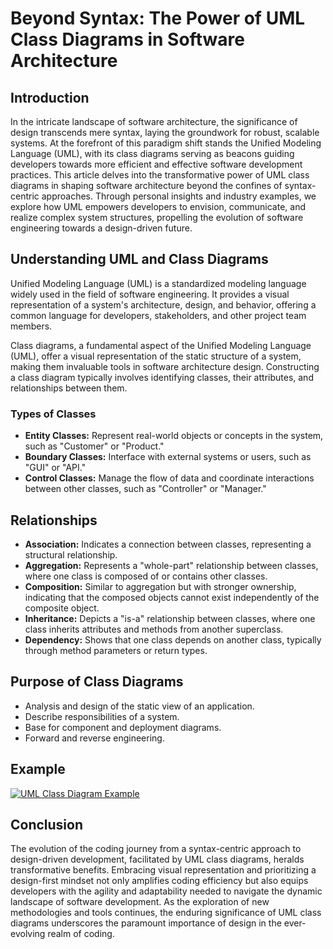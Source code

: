 # Beyond Syntax: The Power of UML Class Diagrams in Software Architecture

## Introduction

In the intricate landscape of software architecture, the significance of design transcends mere syntax, laying the groundwork for robust, scalable systems. At the forefront of this paradigm shift stands the Unified Modeling Language (UML), with its class diagrams serving as beacons guiding developers towards more efficient and effective software development practices. This article delves into the transformative power of UML class diagrams in shaping software architecture beyond the confines of syntax-centric approaches. Through personal insights and industry examples, we explore how UML empowers developers to envision, communicate, and realize complex system structures, propelling the evolution of software engineering towards a design-driven future.

## Understanding UML and Class Diagrams

Unified Modeling Language (UML) is a standardized modeling language widely used in the field of software engineering. It provides a visual representation of a system's architecture, design, and behavior, offering a common language for developers, stakeholders, and other project team members.

Class diagrams, a fundamental aspect of the Unified Modeling Language (UML), offer a visual representation of the static structure of a system, making them invaluable tools in software architecture design. Constructing a class diagram typically involves identifying classes, their attributes, and relationships between them.

### Types of Classes

- **Entity Classes:** Represent real-world objects or concepts in the system, such as "Customer" or "Product."
- **Boundary Classes:** Interface with external systems or users, such as "GUI" or "API."
- **Control Classes:** Manage the flow of data and coordinate interactions between other classes, such as "Controller" or "Manager."

## Relationships

- **Association:** Indicates a connection between classes, representing a structural relationship.
- **Aggregation:** Represents a "whole-part" relationship between classes, where one class is composed of or contains other classes.
- **Composition:** Similar to aggregation but with stronger ownership, indicating that the composed objects cannot exist independently of the composite object.
- **Inheritance:** Depicts a "is-a" relationship between classes, where one class inherits attributes and methods from another superclass.
- **Dependency:** Shows that one class depends on another class, typically through method parameters or return types.

## Purpose of Class Diagrams

- Analysis and design of the static view of an application.
- Describe responsibilities of a system.
- Base for component and deployment diagrams.
- Forward and reverse engineering.

## Example

[![UML Class Diagram Example](https://i.imgur.com/YOPfET5.jpg)](https://imgur.com/a/P7jUtxy)

## Conclusion

The evolution of the coding journey from a syntax-centric approach to design-driven development, facilitated by UML class diagrams, heralds transformative benefits. Embracing visual representation and prioritizing a design-first mindset not only amplifies coding efficiency but also equips developers with the agility and adaptability needed to navigate the dynamic landscape of software development. As the exploration of new methodologies and tools continues, the enduring significance of UML class diagrams underscores the paramount importance of design in the ever-evolving realm of coding.

